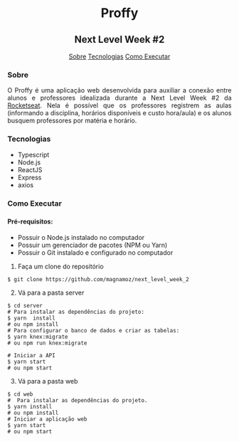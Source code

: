 <h1 align="center">Proffy</h1>
<h2 align="center">Next Level Week #2</h2>

<p align="center">
  <a href="#sobre">Sobre</a> 
  <a href="#tecnologias">Tecnologias</a> 
  <a href="#executar">Como Executar</a> 
</p>

<h3 id="sobre">Sobre </h3>
<p align="justify"> 
  O Proffy é uma aplicação web desenvolvida para auxiliar a conexão entre alunos e professores idealizada durante a Next Level Week #2 da 
  <a href="https://rocketseat.com.br">Rocketseat</a>. 
  Nela é possível que os professores registrem as aulas (informando a disciplina, horários disponíveis e custo hora/aula) e os alunos busquem professores
  por matéria e horário.
</p>


<h3 id="tecnologias">Tecnologias </h3>
<ul>
  <li>Typescript</li>
  <li>Node.js</li>
  <li>ReactJS</li>
  <li>Express</li>
  <li>axios</li>
</ul>

<h3 id="executar">Como Executar<h3>
<h4>Pré-requisitos: </h4>
<ul>
  <li>Possuir o Node.js instalado no computador </li>
  <li>Possuir um gerenciador de pacotes (NPM ou Yarn)</li>
  <li>Possuir o Git instalado e configurado no computador</li>
</ul>


1. Faça um clone do repositório
  ```
  $ git clone https://github.com/magnamoz/next_level_week_2
  ```

2. Vá para a pasta server 
```
$ cd server
# Para instalar as dependências do projeto:
$ yarn  install
# ou npm install
# Para configurar o banco de dados e criar as tabelas:
$ yarn knex:migrate 
# ou npm run knex:migrate

# Iniciar a API
$ yarn start
# ou npm start
 ```
 
3. Vá para a pasta web
```
$ cd web
#  Para instalar as dependências do projeto.
$ yarn install
# ou npm install
# Iniciar a aplicação web
$ yarn start 
# ou npm start
 ```
